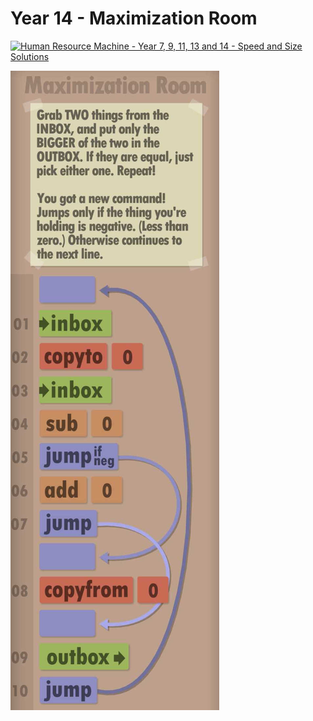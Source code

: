 # Year 14 - Maximization Room

[![Human Resource Machine - Year 7, 9, 11, 13 and 14 - Speed and Size Solutions](https://img.youtube.com/vi/6cHR45MjeMI/0.jpg)](https://www.youtube.com/watch?v=6cHR45MjeMI&t=291s)

![Solution for speed & size](solution.JPEG "Solution")